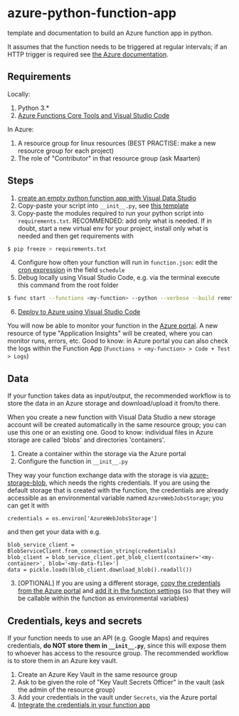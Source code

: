 # azure-python-function-app
template and documentation to build an Azure function app in python.

It assumes that the function needs to be triggered at regular intervals; if an HTTP trigger is required see [the Azure documentation](https://docs.microsoft.com/en-us/azure/azure-functions/functions-reference-python#http-trigger-and-bindings).

## Requirements
Locally:
1. Python 3.*
2. [Azure Functions Core Tools and Visual Studio Code](https://docs.microsoft.com/en-us/azure/developer/python/tutorial-vs-code-serverless-python-01#configure-your-environment)

In Azure:
1. A resource group for linux resources (BEST PRACTISE: make a new resource group for each project)
2. The role of "Contributor" in that resource group (ask Maarten)

## Steps
1. [create an empty python function app with Visual Data Studio](https://docs.microsoft.com/en-us/azure/developer/python/tutorial-vs-code-serverless-python-02)
2. Copy-paste your script into `__init__.py`, see [this template](https://github.com/jmargutt/azure-python-function-app/blob/main/my-function/__init__.py)
3. Copy-paste the modules required to run your python script into `requirements.txt`. RECOMMENDED: add only what is needed. If in doubt, start a new virtual env for your project, install only what is needed and then get requirements with
```sh 
$ pip freeze > requirements.txt
```
4. Configure how often your function will run in `function.json`: edit the [cron expression](https://crontab.guru/) in the field `schedule`
5. Debug locally using Visual Studio Code, e.g. via the terminal execute this command from the root folder
```sh 
$ func start --functions <my-function> --python --verbose --build remote
```
6. [Deploy to Azure using Visual Studio Code](https://docs.microsoft.com/en-us/azure/developer/python/tutorial-vs-code-serverless-python-05)

You will now be able to monitor your function in the [Azure portal](https://portal.azure.com/). A new resource of type "Application Insights" will be created, where you can monitor runs, errors, etc. Good to know: in Azure portal you can also check the logs within the Function App (`Functions > <my-function> > Code + Test > Logs`)

## Data
If your function takes data as input/output, the recommended workflow is to store the data in an Azure storage and download/upload it from/to there.

When you create a new function with Visual Data Studio a new storage account will be created automatically in the same resource group; you can use this one or an existing one. Good to know: individual files in Azure storage are called 'blobs' and directories 'containers'.
1. Create a container within the storage via the Azure portal
2. Configure the function in `__init__.py`

They way your function exchange data with the storage is via [azure-storage-blob](https://pypi.org/project/azure-storage-blob/), which needs the rights credentials. If you are using the default storage that is created with the function, the credentials are already accessible as an environmental variable named `AzureWebJobsStorage`; you can get it with
```
credentials = os.environ['AzureWebJobsStorage']
```
and then get your data with e.g.
```
blob_service_client = BlobServiceClient.from_connection_string(credentials)
blob_client = blob_service_client.get_blob_client(container='<my-container>', blob='<my-data-file>')
data = pickle.loads(blob_client.download_blob().readall())
```
3. [OPTIONAL] If you are using a different storage, [copy the credentials from the Azure portal](https://docs.microsoft.com/en-us/azure/storage/blobs/storage-quickstart-blobs-python#copy-your-credentials-from-the-azure-portal) and [add it in the function settings](https://docs.microsoft.com/en-us/azure/azure-functions/functions-how-to-use-azure-function-app-settings#settings) (so that they will be callable within the function as environmental variables)

## Credentials, keys and secrets
If your function needs to use an API (e.g. Google Maps) and requires credentials, **do NOT store them in `__init__.py`**, since this will expose them to whoever has access to the resource group. The recommended workflow is to store them in an Azure key vault.
1. Create an Azure Key Vault in the same resource group
2. Ask to be given the role of "Key Vault Secrets Officer" in the vault (ask the admin of the resource group)
3. Add your credentials in the vault under `Secrets`, via the Azure portal
4. [Integrate the credentials in your function app](https://daniel-krzyczkowski.github.io/Integrate-Key-Vault-Secrets-With-Azure-Functions/)
